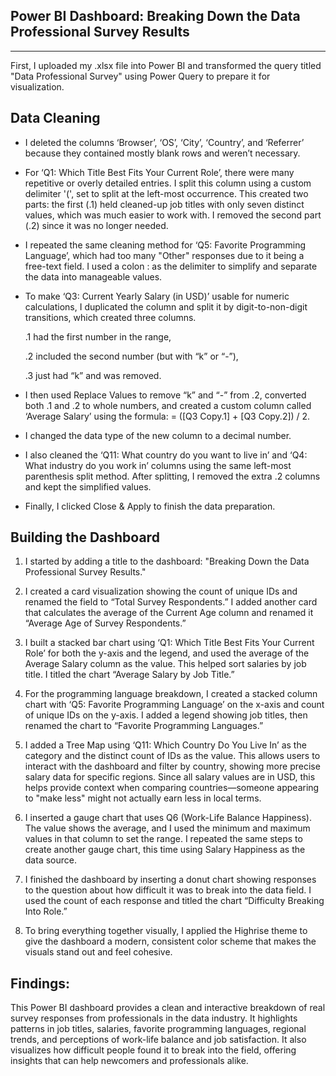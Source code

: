 ## Power BI Dashboard: Breaking Down the Data Professional Survey Results
---
First, I uploaded my .xlsx file into Power BI and transformed the query titled "Data Professional Survey" using Power Query to prepare it for visualization.

## Data Cleaning
- I deleted the columns ‘Browser’, ‘OS’, ‘City’, ‘Country’, and ‘Referrer’ because they contained mostly blank rows and weren’t necessary.

- For ‘Q1: Which Title Best Fits Your Current Role’, there were many repetitive or overly detailed entries. I split this column using a custom delimiter '(', set to split at the left-most occurrence. This created two parts: the first (.1) held cleaned-up job titles with only seven distinct values, which was much easier to work with. I removed the second part (.2) since it was no longer needed.

- I repeated the same cleaning method for ‘Q5: Favorite Programming Language’, which had too many "Other" responses due to it being a free-text field. I used a colon : as the delimiter to simplify and separate the data into manageable values.

- To make ‘Q3: Current Yearly Salary (in USD)’ usable for numeric calculations, I duplicated the column and split it by digit-to-non-digit transitions, which created three columns.

  .1 had the first number in the range,

  .2 included the second number (but with “k” or “-”),

  .3 just had “k” and was removed.
- I then used Replace Values to remove “k” and “-” from .2, converted both .1 and .2 to whole numbers, and created a custom column called ‘Average Salary’ using the formula:
= ([Q3 Copy.1] + [Q3 Copy.2]) / 2.
- I changed the data type of the new column to a decimal number.

- I also cleaned the ‘Q11: What country do you want to live in’ and ‘Q4: What industry do you work in’ columns using the same left-most parenthesis split method. After splitting, I removed the extra .2 columns and kept the simplified values.

- Finally, I clicked Close & Apply to finish the data preparation.

## Building the Dashboard
1. I started by adding a title to the dashboard: "Breaking Down the Data Professional Survey Results."

2. I created a card visualization showing the count of unique IDs and renamed the field to “Total Survey Respondents.” I added another card that calculates the average of the Current Age column and renamed it “Average Age of Survey Respondents.”

3. I built a stacked bar chart using ‘Q1: Which Title Best Fits Your Current Role’ for both the y-axis and the legend, and used the average of the Average Salary column as the value. This helped sort salaries by job title. I titled the chart “Average Salary by Job Title.”

4. For the programming language breakdown, I created a stacked column chart with ‘Q5: Favorite Programming Language’ on the x-axis and count of unique IDs on the y-axis. I added a legend showing job titles, then renamed the chart to “Favorite Programming Languages.”

5. I added a Tree Map using ‘Q11: Which Country Do You Live In’ as the category and the distinct count of IDs as the value. This allows users to interact with the dashboard and filter by country, showing more precise salary data for specific regions. Since all salary values are in USD, this helps provide context when comparing countries—someone appearing to "make less" might not actually earn less in local terms.

6. I inserted a gauge chart that uses Q6 (Work-Life Balance Happiness). The value shows the average, and I used the minimum and maximum values in that column to set the range. I repeated the same steps to create another gauge chart, this time using Salary Happiness as the data source.

7. I finished the dashboard by inserting a donut chart showing responses to the question about how difficult it was to break into the data field. I used the count of each response and titled the chart “Difficulty Breaking Into Role.”

8. To bring everything together visually, I applied the Highrise theme to give the dashboard a modern, consistent color scheme that makes the visuals stand out and feel cohesive.

   
## Findings:
This Power BI dashboard provides a clean and interactive breakdown of real survey responses from professionals in the data industry. It highlights patterns in job titles, salaries, favorite programming languages, regional trends, and perceptions of work-life balance and job satisfaction. It also visualizes how difficult people found it to break into the field, offering insights that can help newcomers and professionals alike.
